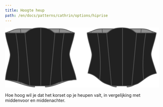 ```yaml
---
title: Hoogte heup
path: /en/docs/patterns/cathrin/options/hiprise
---
```


![De optie voor heuphoogte bij Cathrin](./hiprise.svg)

Hoe hoog wil je dat het korset op je heupen valt, in vergelijking met middenvoor en middenachter.